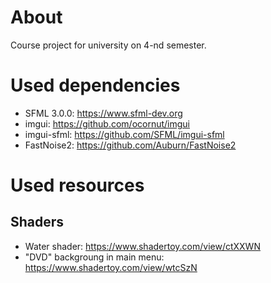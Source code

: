 # About
Course project for university on 4-nd semester.
# Used dependencies
- SFML 3.0.0: https://www.sfml-dev.org
- imgui: https://github.com/ocornut/imgui
- imgui-sfml: https://github.com/SFML/imgui-sfml
- FastNoise2: https://github.com/Auburn/FastNoise2
# Used resources
## Shaders
- Water shader: https://www.shadertoy.com/view/ctXXWN
- "DVD" backgroung in main menu: https://www.shadertoy.com/view/wtcSzN
